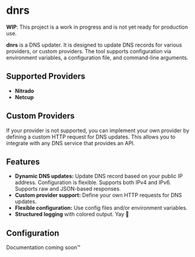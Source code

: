 # dnrs

**WIP**: This project is a work in progress and is not yet ready for production use.

**dnrs** is a DNS updater. It is designed to update DNS records for various providers, or custom providers. The tool supports configuration via environment variables, a configuration file, and command-line arguments.

## Supported Providers

- **Nitrado**
- **Netcup**

## Custom Providers

If your provider is not supported, you can implement your own provider by defining a custom HTTP request for DNS updates. This allows you to integrate with any DNS service that provides an API.

## Features

- **Dynamic DNS updates:** Update DNS record based on your public IP address. Configuration is flexible. Supports both IPv4 and IPv6. Supports raw and JSON-based responses.
- **Custom provider support:** Define your own HTTP requests for DNS updates.
- **Flexible configuration:** Use config files and/or environment variables.
- **Structured logging** with colored output. Yay 🎉

## Configuration

Documentation coming soon™
